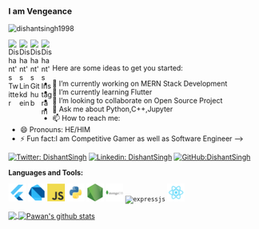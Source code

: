 ###  I am Vengeance

<p align="left"> <img src="https://komarev.com/ghpvc/?username=dishantsingh1998&label=Views&color=blue&style=plastic" alt="dishantsingh1998" /> </p>

<a href="https://twitter.com/Dishantsingh5">
  <img align="left" alt="Dishant's Twitter" width="22px" src="https://cdn.jsdelivr.net/npm/simple-icons@v3/icons/twitter.svg" />
</a>
<a href="https://www.linkedin.com/in/dishant-singh-6b05a7138/">
  <img align="left" alt="Dishant's Linkdein" width="22px" src="https://cdn.jsdelivr.net/npm/simple-icons@v3/icons/linkedin.svg" />
</a>
<a href="https://github.com/dishantsingh1998">
  <img align="left" alt="Dishant's Github" width="22px" src="https://cdn.jsdelivr.net/npm/simple-icons@v3/icons/github.svg" />
</a>

<a href="https://www.instagram.com/dishantsingh1189/">
  <img align="left" alt="Dishant's Instagram" width="22px" src="https://cdn.jsdelivr.net/npm/simple-icons@v3/icons/instagram.svg" />
</a>

<br/>
<br/>

Here are some ideas to get you started:

- 🔭 I’m currently working on MERN Stack Development 
- 🌱 I’m currently learning Flutter
- 👯 I’m looking to collaborate on Open Source Project
- 💬 Ask me about Python,C++,Jupyter
- 📫 How to reach me:
- 😄 Pronouns: HE/HIM
- ⚡ Fun fact:I am Competitive Gamer as well as Software Engineer
-->


[![Twitter: DishantSingh](https://img.shields.io/twitter/follow/Dishantsingh5?style=social)](https://twitter.com/Dishantsingh5)
[![Linkedin: DishantSingh](https://img.shields.io/badge/-DishantSingh-blue?style=flat-square&logo=Linkedin&logoColor=white&link=https://www.linkedin.com/in/dishant-singh-6b05a7138/)](https://www.linkedin.com/in/dishant-singh-6b05a7138/)
[![GitHub:DishantSingh](https://img.shields.io/github/followers/dishantsingh1998?label=follow&style=social)](https://github.com/dishantsingh1998)


**Languages and Tools:**  

<code><img height="35" src="https://raw.githubusercontent.com/github/explore/80688e429a7d4ef2fca1e82350fe8e3517d3494d/topics/flutter/flutter.png"></code>
<code><img height="35" src="https://raw.githubusercontent.com/github/explore/80688e429a7d4ef2fca1e82350fe8e3517d3494d/topics/dart/dart.png"></code>
<code><img height="35" src="https://raw.githubusercontent.com/github/explore/80688e429a7d4ef2fca1e82350fe8e3517d3494d/topics/javascript/javascript.png"></code>
<code><img height="35" src="https://raw.githubusercontent.com/github/explore/80688e429a7d4ef2fca1e82350fe8e3517d3494d/topics/python/python.png"></code> 
<code><img height="35" src="https://raw.githubusercontent.com/github/explore/80688e429a7d4ef2fca1e82350fe8e3517d3494d/topics/nodejs/nodejs.png"></code> 
<code><img height="35" src="https://raw.githubusercontent.com/github/explore/80688e429a7d4ef2fca1e82350fe8e3517d3494d/topics/mongodb/mongodb.png"></code> 
<code><img height="35" src="https://devicons.github.io/devicon/devicon.git/icons/express/express-original.svg" alt="expressjs"></code>
<code><img height="35" src="https://raw.githubusercontent.com/github/explore/80688e429a7d4ef2fca1e82350fe8e3517d3494d/topics/react/react.png" alt="react"></code>

<a href="https://github.com/dishantsingh1998">
  <img align="center" src="https://github-readme-stats.vercel.app/api/top-langs/?username=dishantsingh1998&theme=dark&hide_langs_below=1" />
</a>
<a href="https://github.com/dishantsingh1998">
 <img align="center" src="https://github-readme-stats.vercel.app/api?username=dishantsingh1998&show_icons=true&theme=dark&line_height=27" alt="Pawan's github stats"/>
</a>



